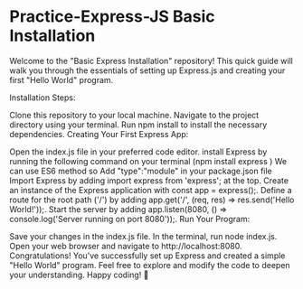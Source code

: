 # Practice-Express-JS Basic Installation

Welcome to the "Basic Express Installation" repository! This quick guide will walk you through the essentials of setting up Express.js and creating your first "Hello World" program.

Installation Steps:

Clone this repository to your local machine.
Navigate to the project directory using your terminal.
Run npm install to install the necessary dependencies.
Creating Your First Express App:

Open the index.js file in your preferred code editor.
install Express by running the following command on your terminal (npm install express )
We can use ES6 method so Add "type":"module" in your package.json file
Import Express by adding import express from 'express'; at the top.
Create an instance of the Express application with const app = express();.
Define a route for the root path ('/') by adding app.get('/', (req, res) => res.send('Hello World!'));.
Start the server by adding app.listen(8080, () => console.log('Server running on port 8080'));.
Run Your Program:

Save your changes in the index.js file.
In the terminal, run node index.js.
Open your web browser and navigate to http://localhost:8080.
Congratulations! You've successfully set up Express and created a simple "Hello World" program. Feel free to explore and modify the code to deepen your understanding. Happy coding! 🚀
